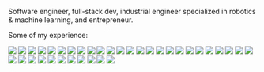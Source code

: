 Software engineer, full-stack dev, industrial engineer specialized in robotics & machine learning, and entrepreneur.

Some of my experience:

![](https://img.shields.io/badge/Typescript-grey?logo=typescript)
![](https://img.shields.io/badge/Javascript-grey?logo=javascript)
![](https://img.shields.io/badge/HTML-grey?logo=html5)
![](https://img.shields.io/badge/CSS-grey?logo=css3)
![](https://img.shields.io/badge/Flutter-grey?logo=flutter)
![](https://img.shields.io/badge/Android_apps-grey?logo=android)
![](https://img.shields.io/badge/iOS_apps-grey?logo=apple)
![](https://img.shields.io/badge/React-grey?logo=react)
![](https://img.shields.io/badge/Svelte-grey?logo=svelte)
![](https://img.shields.io/badge/Firebase-grey?logo=firebase)
![](https://img.shields.io/badge/Google_Cloud-grey?logo=googlecloud)
![](https://img.shields.io/badge/Supabase-grey?logo=supabase)
![](https://img.shields.io/badge/PostgreSQL-grey?logo=postgresql)
![](https://img.shields.io/badge/NodeJS-grey?logo=nodedotjs)
![](https://img.shields.io/badge/Git-grey?logo=git)
![](https://img.shields.io/badge/Stripe-grey?logo=stripe)
![](https://img.shields.io/badge/RevenueCat-grey?logo=revenuecat)
![](https://img.shields.io/badge/Algolia-grey?logo=algolia)
![](https://img.shields.io/badge/Typesense-grey?logo=typesense)
![](https://img.shields.io/badge/Apollo_GraphQL-grey?logo=apollographql)
![](https://img.shields.io/badge/Protobuf-grey?logo=googleforms)
![](https://img.shields.io/badge/NPM-grey?logo=npm)
![](https://img.shields.io/badge/Docker-grey?logo=docker)
![](https://img.shields.io/badge/Figma-grey?logo=figma)
![](https://img.shields.io/badge/Kotlin-grey?logo=kotlin)
![](https://img.shields.io/badge/ROS-grey?logo=ros)
![](https://img.shields.io/badge/MQL5-grey?logo=metatrader)
![](https://img.shields.io/badge/MatLab-grey?logo=matlab)
![](https://img.shields.io/badge/Python-grey?logo=python)
![](https://img.shields.io/badge/C++-grey?logo=cplusplus)
![](https://img.shields.io/badge/AutoCAD-grey?logo=autocad)
![](https://img.shields.io/badge/Inventor-grey?logo=autodesk)
![](https://img.shields.io/badge/PTC_Creo-grey?logo=webpack)
![](https://img.shields.io/badge/SAP-grey?logo=sap)
![](https://img.shields.io/badge/Microsoft_office-grey?logo=microsoftteams)
![](https://img.shields.io/badge/Google_docs-grey?logo=googledocs)

